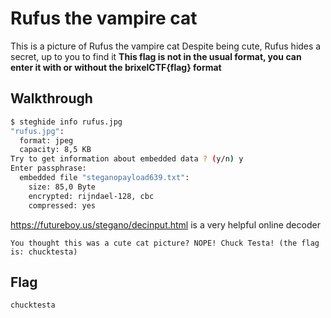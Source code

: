 # Rufus the vampire cat

This is a picture of Rufus the vampire cat Despite being cute, Rufus hides a secret, up to you to find it **This flag is not in the usual format, you can enter it with or without the brixelCTF{flag} format**

## Walkthrough

```bash
$ steghide info rufus.jpg 
"rufus.jpg":
  format: jpeg
  capacity: 8,5 KB
Try to get information about embedded data ? (y/n) y
Enter passphrase: 
  embedded file "steganopayload639.txt":
    size: 85,0 Byte
    encrypted: rijndael-128, cbc
    compressed: yes
```

https://futureboy.us/stegano/decinput.html is a very helpful online decoder

```
You thought this was a cute cat picture? NOPE! Chuck Testa! (the flag is: chucktesta)
```

## Flag

```
chucktesta
```

